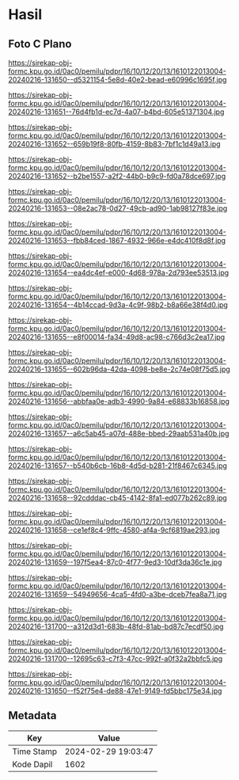 # Hasil

## Foto C Plano

https://sirekap-obj-formc.kpu.go.id/0ac0/pemilu/pdpr/16/10/12/20/13/1610122013004-20240216-131650--d5321154-5e8d-40e2-bead-e60996c1695f.jpg

https://sirekap-obj-formc.kpu.go.id/0ac0/pemilu/pdpr/16/10/12/20/13/1610122013004-20240216-131651--76d4fb1d-ec7d-4a07-b4bd-605e51371304.jpg

https://sirekap-obj-formc.kpu.go.id/0ac0/pemilu/pdpr/16/10/12/20/13/1610122013004-20240216-131652--659b19f8-80fb-4159-8b83-7bf1c1d49a13.jpg

https://sirekap-obj-formc.kpu.go.id/0ac0/pemilu/pdpr/16/10/12/20/13/1610122013004-20240216-131652--b2be1557-a2f2-44b0-b9c9-fd0a78dce697.jpg

https://sirekap-obj-formc.kpu.go.id/0ac0/pemilu/pdpr/16/10/12/20/13/1610122013004-20240216-131653--08e2ac78-0d27-49cb-ad90-1ab98127f83e.jpg

https://sirekap-obj-formc.kpu.go.id/0ac0/pemilu/pdpr/16/10/12/20/13/1610122013004-20240216-131653--fbb84ced-1867-4932-966e-e4dc410f8d8f.jpg

https://sirekap-obj-formc.kpu.go.id/0ac0/pemilu/pdpr/16/10/12/20/13/1610122013004-20240216-131654--ea4dc4ef-e000-4d68-978a-2d793ee53513.jpg

https://sirekap-obj-formc.kpu.go.id/0ac0/pemilu/pdpr/16/10/12/20/13/1610122013004-20240216-131654--4b14ccad-9d3a-4c9f-98b2-b8a66e38f4d0.jpg

https://sirekap-obj-formc.kpu.go.id/0ac0/pemilu/pdpr/16/10/12/20/13/1610122013004-20240216-131655--e8f00014-fa34-49d8-ac98-c766d3c2ea17.jpg

https://sirekap-obj-formc.kpu.go.id/0ac0/pemilu/pdpr/16/10/12/20/13/1610122013004-20240216-131655--602b96da-42da-4098-be8e-2c74e08f75d5.jpg

https://sirekap-obj-formc.kpu.go.id/0ac0/pemilu/pdpr/16/10/12/20/13/1610122013004-20240216-131656--abbfaa0e-adb3-4990-9a84-e68833b16858.jpg

https://sirekap-obj-formc.kpu.go.id/0ac0/pemilu/pdpr/16/10/12/20/13/1610122013004-20240216-131657--a6c5ab45-a07d-488e-bbed-29aab531a40b.jpg

https://sirekap-obj-formc.kpu.go.id/0ac0/pemilu/pdpr/16/10/12/20/13/1610122013004-20240216-131657--b540b6cb-16b8-4d5d-b281-21f8467c6345.jpg

https://sirekap-obj-formc.kpu.go.id/0ac0/pemilu/pdpr/16/10/12/20/13/1610122013004-20240216-131658--92cdddac-cb45-4142-8fa1-ed077b262c89.jpg

https://sirekap-obj-formc.kpu.go.id/0ac0/pemilu/pdpr/16/10/12/20/13/1610122013004-20240216-131658--ce1ef8c4-9ffc-4580-af4a-9cf6819ae293.jpg

https://sirekap-obj-formc.kpu.go.id/0ac0/pemilu/pdpr/16/10/12/20/13/1610122013004-20240216-131659--197f5ea4-87c0-4f77-9ed3-10df3da36c1e.jpg

https://sirekap-obj-formc.kpu.go.id/0ac0/pemilu/pdpr/16/10/12/20/13/1610122013004-20240216-131659--54949656-4ca5-4fd0-a3be-dceb7fea8a71.jpg

https://sirekap-obj-formc.kpu.go.id/0ac0/pemilu/pdpr/16/10/12/20/13/1610122013004-20240216-131700--a312d3d1-683b-48fd-81ab-bd87c7ecdf50.jpg

https://sirekap-obj-formc.kpu.go.id/0ac0/pemilu/pdpr/16/10/12/20/13/1610122013004-20240216-131700--12695c63-c7f3-47cc-992f-a0f32a2bbfc5.jpg

https://sirekap-obj-formc.kpu.go.id/0ac0/pemilu/pdpr/16/10/12/20/13/1610122013004-20240216-131650--f52f75e4-de88-47e1-9149-fd5bbc175e34.jpg


## Metadata

| Key        | Value               |
| ---------- | ------------------- |
| Time Stamp | 2024-02-29 19:03:47 |
| Kode Dapil | 1602                |



